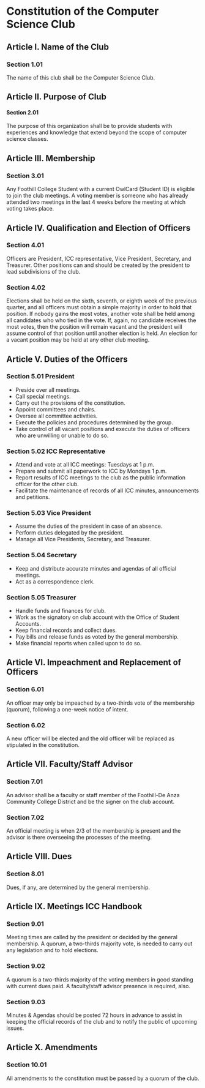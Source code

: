 
# Constitution of the Computer Science Club

## Article I. Name of the Club

### Section 1.01
The name of this club shall be the Computer Science Club.

## Article II. Purpose of Club

#### Section 2.01
The purpose of this organization shall be to provide students with
experiences and knowledge that extend beyond the scope of computer
science classes.

## Article III. Membership

### Section 3.01
Any Foothill College Student with a current OwlCard (Student ID) is
eligible to join the club meetings. A voting member is  someone who has
already attended two meetings in the last 4 weeks before the meeting at
which voting takes place.

## Article IV. Qualification and Election of Officers

### Section 4.01
Officers are President, ICC representative, Vice President, Secretary,
and Treasurer.  Other positions can and should be created by the
president to lead subdivisions of the club.

### Section 4.02
Elections shall be held on the sixth, seventh, or eighth week of the
previous quarter, and all officers must obtain a simple majority in
order to hold that position. If nobody gains the most votes, another
vote shall be held among all candidates who who tied in the vote. If,
again, no candidate receives the most votes, then the position will
remain vacant and the president will assume control of that position
until another election is held. An election for a vacant position may be
held at any other club meeting.

## Article V. Duties of the Officers

### Section 5.01 President
 *  Preside over all meetings.
 *  Call special meetings.
 *  Carry out the provisions of the constitution.
 *  Appoint committees and chairs.
 *  Oversee all committee activities.
 *  Execute the policies and procedures determined by the group.
 *  Take control of all vacant positions and execute the duties of
    officers who are unwilling or unable to do so.

### Section 5.02 ICC Representative
 *  Attend and vote at all ICC meetings: Tuesdays at 1 p.m.
 *  Prepare and submit all paperwork to ICC by Mondays 1 p.m.
 *  Report results of ICC meetings to the club as the public information
    officer for the other club.
 *  Facilitate the maintenance of records of all ICC minutes,
    announcements and petitions.

### Section 5.03 Vice President
 *  Assume the duties of the president in case of an absence.
 *  Perform duties delegated by the president.
 *  Manage all Vice Presidents, Secretary, and Treasurer.

### Section 5.04 Secretary
 *  Keep and distribute accurate minutes and agendas of all official
    meetings.
 *  Act as a correspondence clerk.

### Section 5.05 Treasurer
 *  Handle funds and finances for club.
 *  Work as the signatory on club account with the Office of Student
    Accounts.
 *  Keep financial records and collect dues.
 *  Pay bills and release funds as voted by the general membership.
 *  Make financial reports when called upon to do so.

## Article VI. Impeachment and Replacement of Officers

### Section 6.01
An officer may only be impeached by a two-thirds vote of the membership
(quorum), following a one-week notice of intent.

### Section 6.02
A new officer will be elected and the old officer will be replaced as
stipulated in the constitution.

## Article VII. Faculty/Staff Advisor

### Section 7.01
An advisor shall be a faculty or staff member of the Foothill-De Anza
Community College District and be the signer on the club account.

### Section 7.02
An official meeting is when 2/3 of the membership is present and the
advisor is there overseeing the processes of the meeting.

## Article VIII. Dues

### Section 8.01
Dues, if any, are determined by the general membership.

## Article IX. Meetings ICC Handbook

### Section 9.01
Meeting times are called by the president or decided by the general
membership. A quorum, a two-thirds majority vote, is needed to carry out
any legislation and to hold elections.

### Section 9.02
A quorum is a two-thirds majority of the voting members in good standing
with current dues paid. A faculty/staff advisor presence is required,
also.

### Section 9.03
Minutes & Agendas should be posted 72 hours in advance to assist in
keeping the official records of the club and to notify the public of
upcoming issues.

## Article X. Amendments

### Section 10.01
All amendments to the constitution must be passed by a quorum of
the club.
